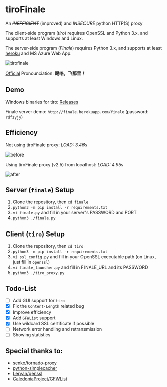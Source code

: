 # tiroFinale
An <del>*INEFFICIENT*</del> (improved) and *INSECURE* python HTTP(S) proxy

The client-side program (*tiro*) requires OpenSSL and Python 3.x, and supports at least Windows and Linux.

The server-side program (*Finale*) requires Python 3.x, and supports at least [heroku](http://heroku.com) and MS Azure Web App.

![tirofinale](https://cloud.githubusercontent.com/assets/6646473/16940706/251b6fde-4dbe-11e6-9a1c-701e45aeb630.png)

[Official](http://bangumi.bilibili.com/anime/2539) Pronounciation: **踢咯，飞那里！**

## Demo

Windows binaries for tiro: [Releases](https://github.com/xmcp/tiroFinale/releases)

Finale server demo: `http://finale.herokuapp.com/finale` (password: `rdfzyjy`)

## Efficiency

Not using tiroFinale proxy: *LOAD: 3.46s*

![before](https://cloud.githubusercontent.com/assets/6646473/16955889/e033fc4c-4e08-11e6-9b18-f00bf75a5f50.png)

Using tiroFinale proxy (v2.5) from localhost: *LOAD: 4.95s*

![after](https://cloud.githubusercontent.com/assets/6646473/16955850/c6c0f666-4e08-11e6-9feb-7fd576c5cf44.png)


## Server (`finale`) Setup

1. Clone the repository, then `cd finale`
2. `python3 -m pip install -r requirements.txt`
3. `vi finale.py` and fill in your server's PASSWORD and PORT
4. `python3 ./finale.py`

## Client (`tiro`) Setup

1. Clone the repository, then `cd tiro`
2. `python3 -m pip install -r requirements.txt`
3. `vi ssl_config.py` and fill in your OpenSSL executable path (on Linux, just fill in `openssl`)
4. `vi finale_launcher.py` and fill in FINALE_URL and its PASSWORD
5. `python3 ./tiro_proxy.py`

## Todo-List

- [ ] Add GUI support for `tiro`
- [x] Fix the `Content-Length` related bug
- [x] Improve efficiency
- [x] Add `GFWList` support
- [x] Use wildcard SSL certificate if possible
- [ ] Network error handling and retransmission
- [ ] Showing statistics

## Special thanks to:

- [senko/tornado-proxy](https://github.com/senko/tornado-proxy)
- [python-simplecacher](https://github.com/Leryan/python-simplecacher)
- [Leryan/genssl](https://github.com/Leryan/genssl)
- [CaledoniaProject/GFWList](https://github.com/CaledoniaProject/GFWList)
